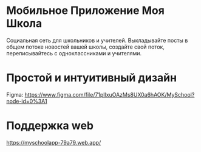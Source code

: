 # Мобильное Приложение Моя Школа
Социальная сеть для школьников и учителей. Выкладывайте посты в общем потоке новостей вашей школы, создайте свой поток, переписывайтесь с одноклассниками и учителями.

# Простой и интуитивный дизайн
Figma: https://www.figma.com/file/71pIlxuOAzMs8UX0a6hAOK/MySchool?node-id=0%3A1

# Поддержка web
https://myschoolapp-79a79.web.app/
